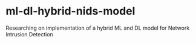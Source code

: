 # ml-dl-hybrid-nids-model
Researching on implementation of a hybrid ML and DL model for Network Intrusion Detection
